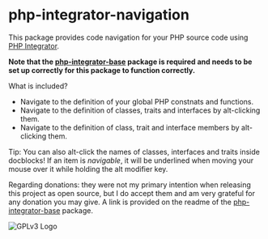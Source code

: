 # php-integrator-navigation

This package provides code navigation for your PHP source code using [PHP Integrator](https://github.com/Gert-dev/php-integrator-base).

**Note that the [php-integrator-base](https://github.com/Gert-dev/php-integrator-base) package is required and needs to be set up correctly for this package to function correctly.**

What is included?
  * Navigate to the definition of your global PHP constnats and functions.
  * Navigate to the definition of classes, traits and interfaces by alt-clicking them.
  * Navigate to the definition of class, trait and interface members by alt-clicking them.

Tip: You can also alt-click the names of classes, interfaces and traits inside docblocks! If an item is *navigable*, it will be underlined when moving your mouse over it while holding the alt modifier key.

Regarding donations: they were not my primary intention when releasing this project as open source, but I do accept them and am very grateful for any donation you may give. A link is provided on the readme of the [php-integrator-base](https://github.com/Gert-dev/php-integrator-base) package.

![GPLv3 Logo](http://gplv3.fsf.org/gplv3-127x51.png)
